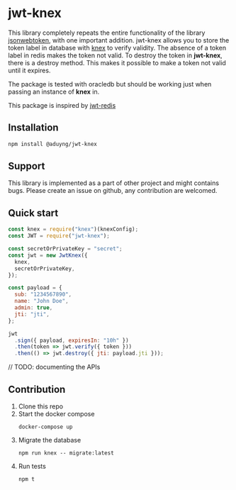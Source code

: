 # jwt-knex

This library completely repeats the entire functionality of the library [jsonwebtoken](https://www.npmjs.com/package/jsonwebtoken), with one important addition.
jwt-knex allows you to store the token label in database with [knex](https://www.npmjs.com/package/knex) to verify validity.
The absence of a token label in redis makes the token not valid. To destroy the token in **jwt-knex**, there is a destroy method.
This makes it possible to make a token not valid until it expires.

The package is tested with oracledb but should be working just when passing an instance of **knex** in.

This package is inspired by [jwt-redis](https://www.npmjs.com/package/jwt-redis)

## Installation

```bash
npm install @aduyng/jwt-knex
```

## Support

This library is implemented as a part of other project and might contains bugs. Please create an issue on github, any contribution are welcomed.

## Quick start

```javascript
const knex = require("knex")(knexConfig);
const JWT = require("jwt-knex");

const secretOrPrivateKey = "secret";
const jwt = new JwtKnex({
  knex,
  secretOrPrivateKey,
});

const payload = {
  sub: "1234567890",
  name: "John Doe",
  admin: true,
  jti: "jti",
};

jwt
  .sign({ payload, expiresIn: "10h" })
  .then(token => jwt.verify({ token }))
  .then(() => jwt.destroy({ jti: payload.jti }));
```

// TODO: documenting the APIs

## Contribution

1. Clone this repo
2. Start the docker compose
    ```properties
    docker-compose up
    ```
1. Migrate the database
    ```properties
    npm run knex -- migrate:latest
    ```
1. Run tests
    ```properties
    npm t
    ```